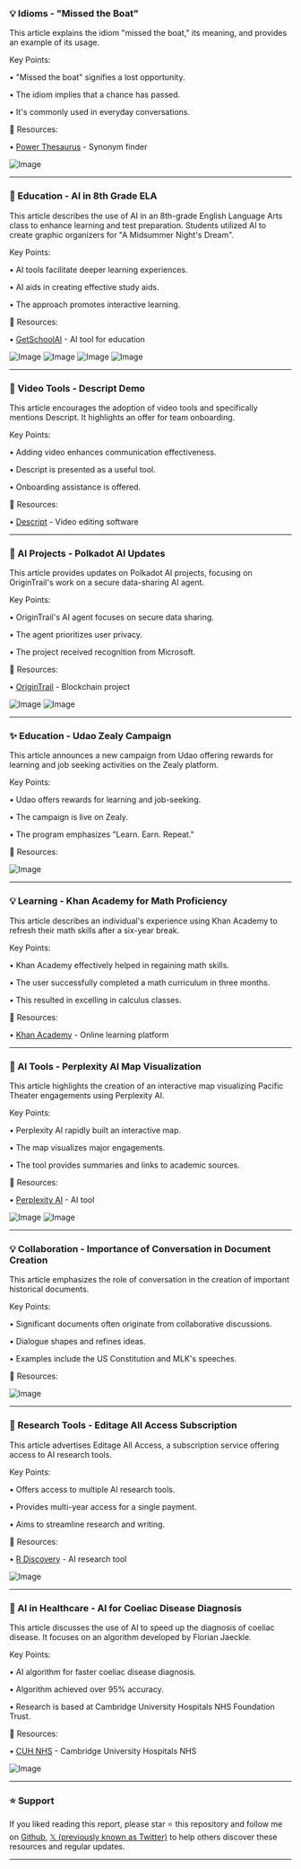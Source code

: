 ### 💡 Idioms - "Missed the Boat"

This article explains the idiom "missed the boat," its meaning, and provides an example of its usage.

Key Points:

• "Missed the boat" signifies a lost opportunity.


• The idiom implies that a chance has passed.


• It's commonly used in everyday conversations.



🔗 Resources:

• [Power Thesaurus](https://x.com/PowerThesaurus) -  Synonym finder

![Image](https://pbs.twimg.com/media/GszYLUFXoAA5eoz?format=jpg&name=small)


---

### 🚀 Education - AI in 8th Grade ELA

This article describes the use of AI in an 8th-grade English Language Arts class to enhance learning and test preparation.  Students utilized AI to create graphic organizers for "A Midsummer Night's Dream".

Key Points:

• AI tools facilitate deeper learning experiences.


•  AI aids in creating effective study aids.


•  The approach promotes interactive learning.



🔗 Resources:

• [GetSchoolAI](https://x.com/GetSchoolAI) - AI tool for education


![Image](https://pbs.twimg.com/media/GsxWtljW4AItdaZ?format=jpg&name=small)
![Image](https://pbs.twimg.com/media/GsxWtmYWoAAxjRT?format=jpg&name=small)
![Image](https://pbs.twimg.com/media/GsxWtl-XQAEpsd1?format=jpg&name=360x360)
![Image](https://pbs.twimg.com/media/GsxWtllXYAAIV5V?format=jpg&name=360x360)


---

### 🚀 Video Tools -  Descript Demo

This article encourages the adoption of video tools and specifically mentions Descript. It highlights an offer for team onboarding.

Key Points:

• Adding video enhances communication effectiveness.


• Descript is presented as a useful tool.


• Onboarding assistance is offered.



🔗 Resources:

• [Descript](https://x.com/DescriptApp) - Video editing software


---

### 🤖 AI Projects - Polkadot AI Updates

This article provides updates on Polkadot AI projects, focusing on OriginTrail's work on a secure data-sharing AI agent.

Key Points:

• OriginTrail's AI agent focuses on secure data sharing.


• The agent prioritizes user privacy.


• The project received recognition from Microsoft.



🔗 Resources:

• [OriginTrail](https://x.com/origin_trail) -  Blockchain project


![Image](https://pbs.twimg.com/media/Gsb3ZvUaoAAdwmI?format=jpg&name=small)
![Image](https://pbs.twimg.com/media/Gr32CX-W8AATird?format=jpg&name=240x240)


---

### ✨  Education - Udao Zealy Campaign

This article announces a new campaign from Udao offering rewards for learning and job seeking activities on the Zealy platform.

Key Points:

• Udao offers rewards for learning and job-seeking.


• The campaign is live on Zealy.


• The program emphasizes "Learn. Earn. Repeat."



🔗 Resources:


![Image](https://pbs.twimg.com/amplify_video_thumb/1929543185728000000/img/KDrueDTvHRutNQsk.jpg)


---

### 💡 Learning - Khan Academy for Math Proficiency

This article describes an individual's experience using Khan Academy to refresh their math skills after a six-year break.

Key Points:

•  Khan Academy effectively helped in regaining math skills.


• The user successfully completed a math curriculum in three months.


• This resulted in excelling in calculus classes.



🔗 Resources:

• [Khan Academy](https://x.com/khanacademy) - Online learning platform


---

### 🚀 AI Tools - Perplexity AI Map Visualization

This article highlights the creation of an interactive map visualizing Pacific Theater engagements using Perplexity AI.

Key Points:

• Perplexity AI rapidly built an interactive map.


• The map visualizes major engagements.


• The tool provides summaries and links to academic sources.



🔗 Resources:

• [Perplexity AI](https://x.com/perplexity_ai) - AI tool


![Image](https://pbs.twimg.com/media/GsMqVQHWUAA_Waw?format=jpg&name=small)
![Image](https://pbs.twimg.com/media/GsMqZviWEAAbe2r?format=jpg&name=small)


---

### 💡 Collaboration - Importance of Conversation in Document Creation

This article emphasizes the role of conversation in the creation of important historical documents.

Key Points:

•  Significant documents often originate from collaborative discussions.


•  Dialogue shapes and refines ideas.


•  Examples include the US Constitution and MLK's speeches.



🔗 Resources:



![Image](https://pbs.twimg.com/amplify_video_thumb/1928136909777145856/img/wFnxBOR5F5a5Qluc.jpg)


---

### 🚀 Research Tools - Editage All Access Subscription

This article advertises Editage All Access, a subscription service offering access to AI research tools.

Key Points:

• Offers access to multiple AI research tools.


• Provides multi-year access for a single payment.


• Aims to streamline research and writing.


🔗 Resources:

• [R Discovery](https://x.com/R_Discovery) - AI research tool


![Image](https://pbs.twimg.com/media/GsMrFs-XEAAuyl2?format=jpg&name=small)


---

### 🤖 AI in Healthcare - AI for Coeliac Disease Diagnosis

This article discusses the use of AI to speed up the diagnosis of coeliac disease.  It focuses on an algorithm developed by Florian Jaeckle.

Key Points:

•  AI algorithm for faster coeliac disease diagnosis.


•  Algorithm achieved over 95% accuracy.


•  Research is based at Cambridge University Hospitals NHS Foundation Trust.



🔗 Resources:

• [CUH NHS](https://x.com/CUH_NHS) - Cambridge University Hospitals NHS


![Image](https://pbs.twimg.com/media/GsMiBLbXQAAg7Z_?format=jpg&name=small)


---

### ⭐️ Support

If you liked reading this report, please star ⭐️ this repository and follow me on [Github](https://github.com/Drix10), [𝕏 (previously known as Twitter)](https://x.com/DRIX_10_) to help others discover these resources and regular updates.

---